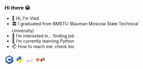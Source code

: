 ### Hi there 😀

- 👋 Hi, I’m Vlad
- 🏛️ I graduated from BMSTU (Bauman Moscow State Technical University)
- 👀 I’m interested in... finding job
- 🌱 I’m currently learning Python
- 📫 How to reach me: check bio


<code><img height="30" src="https://raw.githubusercontent.com/github/explore/80688e429a7d4ef2fca1e82350fe8e3517d3494d/topics/cpp/cpp.png"></code>
<code><img height="30" src="https://raw.githubusercontent.com/github/explore/80688e429a7d4ef2fca1e82350fe8e3517d3494d/topics/python/python.png"></code>
<code><img height="30" src="https://raw.githubusercontent.com/github/explore/80688e429a7d4ef2fca1e82350fe8e3517d3494d/topics/mysql/mysql.png"></code>
<code><img height="30" src="https://raw.githubusercontent.com/github/explore/80688e429a7d4ef2fca1e82350fe8e3517d3494d/topics/git/git.png"></code>

<!---
latysvlad/latysvlad is a ✨ special ✨ repository because its `README.md` (this file) appears on your GitHub profile.
You can click the Preview link to take a look at your changes.
--->

